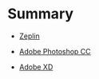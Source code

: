 # Summary

* [Zeplin](1_zeplin.md)

* [Adobe Photoshop CC](3_adobe_photoshop_cc_.md)

* [Adobe XD](2_adobe_xd.md)

